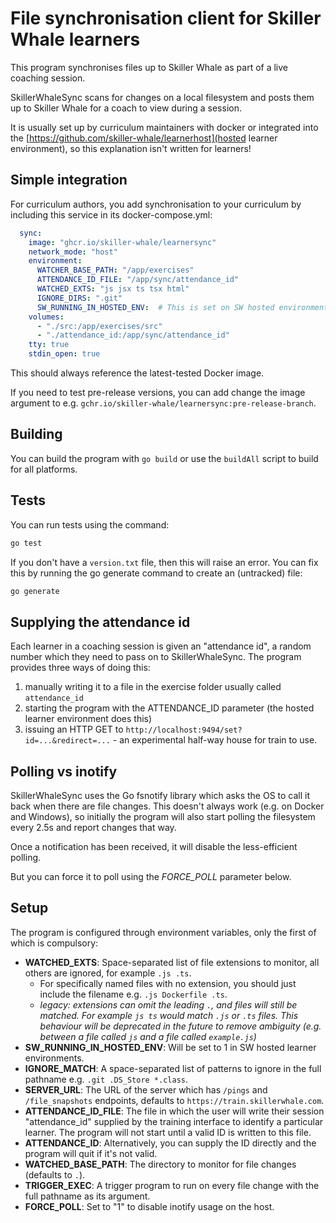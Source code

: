 # File synchronisation client for Skiller Whale learners

This program synchronises files up to Skiller Whale as part of a live coaching
session.

SkillerWhaleSync scans for changes on a local filesystem and posts them up to
Skiller Whale for a coach to view during a session.

It is usually set up by curriculum maintainers with docker or integrated into
the [https://github.com/skiller-whale/learnerhost](hosted learner environment),
so this explanation isn't written for learners!

## Simple integration

For curriculum authors, you add synchronisation to your curriculum by
including this service in its docker-compose.yml:

```yaml
  sync:
    image: "ghcr.io/skiller-whale/learnersync"
    network_mode: "host"
    environment:
      WATCHER_BASE_PATH: "/app/exercises"
      ATTENDANCE_ID_FILE: "/app/sync/attendance_id"
      WATCHED_EXTS: "js jsx ts tsx html"
      IGNORE_DIRS: ".git"
      SW_RUNNING_IN_HOSTED_ENV:  # This is set on SW hosted environment machines
    volumes:
      - "./src:/app/exercises/src"
      - "./attendance_id:/app/sync/attendance_id"
    tty: true
    stdin_open: true
```

This should always reference the latest-tested Docker image.

If you need to test pre-release versions, you can add change the image
argument to e.g. `gchr.io/skiller-whale/learnersync:pre-release-branch`.

## Building

You can build the program with `go build` or use the `buildAll` script to build for all platforms.

## Tests

You can run tests using the command:

```sh
go test
```

If you don't have a `version.txt` file, then this will raise an error.
You can fix this by running the go generate command to create an (untracked) file:

```sh
go generate
```

## Supplying the attendance id

Each learner in a coaching session is given an "attendance id", a random number which they need to pass on
to SkillerWhaleSync.  The program provides three ways of doing this:

1. manually writing it to a file in the exercise folder usually called `attendance_id`
2. starting the program with the ATTENDANCE_ID parameter (the hosted learner environment does this)
3. issuing an HTTP GET to `http://localhost:9494/set?id=...&redirect=...` - an experimental half-way house
   for train to use.

## Polling vs inotify

SkillerWhaleSync uses the Go fsnotify library which asks the OS to call it back when there are file changes.
This doesn't always work (e.g. on Docker and Windows), so initially the program will also start polling the
filesystem every 2.5s and report changes that way.

Once a notification has been received, it will disable the less-efficient polling.

But you can force it to poll using the *FORCE_POLL* parameter below.

## Setup

The program is configured through environment variables, only the first of which is compulsory:

* **WATCHED_EXTS**: Space-separated list of file extensions to monitor, all others are ignored, for example `.js .ts`.
  * For specifically named files with no extension, you should just include the filename e.g. `.js Dockerfile .ts`.
  * _legacy: extensions can omit the leading `.`, and files will still be matched. For example `js ts` would match `.js` or `.ts` files. This behaviour will be deprecated in the future to remove ambiguity (e.g. between a file called `js` and a file called `example.js`)_
* **SW_RUNNING_IN_HOSTED_ENV**:  Will be set to 1 in SW hosted learner environments.
* **IGNORE_MATCH**: A space-separated list of patterns to ignore in the full pathname e.g. `.git .DS_Store *.class`.
* **SERVER_URL**: The URL of the server which has `/pings` and `/file_snapshots` endpoints, defaults to `https://train.skillerwhale.com`.
* **ATTENDANCE_ID_FILE**: The file in which the user will write their session "attendance_id" supplied by the training interface to identify a particular learner. The program will not start until a valid ID is written to this file.
* **ATTENDANCE_ID**: Alternatively, you can supply the ID directly and the program will quit if it's not valid.
* **WATCHED_BASE_PATH**: The directory to monitor for file changes (defaults to `.`).
* **TRIGGER_EXEC**: A trigger program to run on every file change with the full pathname as its argument.
* **FORCE_POLL**: Set to "1" to disable inotify usage on the host.
